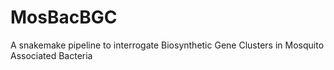 # MosBacBGC
A snakemake pipeline to interrogate Biosynthetic Gene Clusters in Mosquito Associated Bacteria

